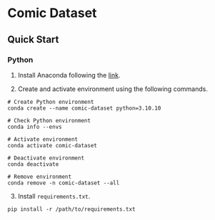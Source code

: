 # Comic Dataset

## Quick Start

### Python

1. Install Anaconda following the [link](https://docs.anaconda.com/anaconda/install/index.html).

2. Create and activate environment using the following commands.
```
# Create Python environment
conda create --name comic-dataset python=3.10.10

# Check Python environment
conda info --envs

# Activate environment
conda activate comic-dataset

# Deactivate environment
conda deactivate

# Remove environment
conda remove -n comic-dataset --all
```

3. Install `requirements.txt`.
```
pip install -r /path/to/requirements.txt
```
